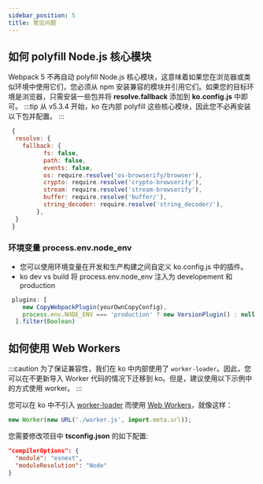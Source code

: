 ```yaml
---
sidebar_position: 5
title: 常见问题
---
```


## 如何 polyfill Node.js 核心模块

Webpack 5 不再自动 polyfill Node.js 核心模块，这意味着如果您在浏览器或类似环境中使用它们，您必须从 npm 安装兼容的模块并引用它们。如果您的目标环境是浏览器，只需安装一些包并将 **resolve.fallback** 添加到 **ko.config.js** 中即可。
:::tip
从 v5.3.4 开始，ko 在内部 polyfill 这些核心模块，因此您不必再安装以下包并配置。
:::

```js
 {
  resolve: {
    fallback: {
          fs: false,
          path: false,
          events: false,
          os: require.resolve('os-browserify/browser'),
          crypto: require.resolve('crypto-browserify'),
          stream: require.resolve('stream-browserify'),
          buffer: require.resolve('buffer/'),
          string_decoder: require.resolve('string_decoder/'),
        },
  }
 }
```


### 环境变量 process.env.node_env 

* 您可以使用环境变量在开发和生产构建之间自定义 ko.config.js 中的插件。
* ko dev vs build 将 process.env.node_env 注入为 developement 和 production


```js
 plugins: [
    new CopyWebpackPlugin(yourOwnCopyConfig),
    process.env.NODE_ENV === 'production' ? new VersionPlugin() : null
  ].filter(Boolean)

```
## 如何使用 Web Workers

:::caution
为了保证兼容性，我们在 ko 中内部使用了 `worker-loader`。因此，您可以在不更新导入 Worker 代码的情况下迁移到 ko。但是，建议使用以下示例中的方式使用 worker。
:::

您可以在 ko 中不引入 [worker-loader](https://github.com/webpack-contrib/worker-loader) 而使用 [Web Workers](https://developer.mozilla.org/en-US/docs/Web/API/Web_Workers_API/Using_web_workers)，就像这样：



```js
new Worker(new URL('./worker.js', import.meta.url));
```

您需要修改项目中 **tsconfig.json** 的如下配置:

```json
"compilerOptions": {         
  "module": "esnext",         
  "moduleResolution": "Node"   
} 
```

